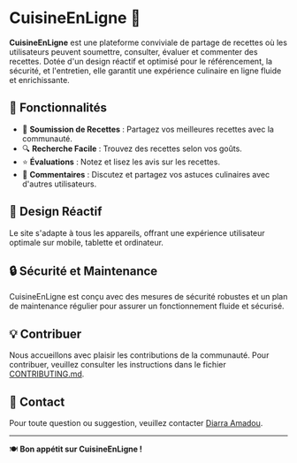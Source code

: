 
# CuisineEnLigne 🍲

**CuisineEnLigne** est une plateforme conviviale de partage de recettes où les utilisateurs peuvent soumettre, consulter, évaluer et commenter des recettes. Dotée d'un design réactif et optimisé pour le référencement, la sécurité, et l'entretien, elle garantit une expérience culinaire en ligne fluide et enrichissante.

## 🚀 Fonctionnalités

- 📖 **Soumission de Recettes** : Partagez vos meilleures recettes avec la communauté.
- 🔍 **Recherche Facile** : Trouvez des recettes selon vos goûts.
- ⭐ **Évaluations** : Notez et lisez les avis sur les recettes.
- 💬 **Commentaires** : Discutez et partagez vos astuces culinaires avec d'autres utilisateurs.

## 📱 Design Réactif

Le site s'adapte à tous les appareils, offrant une expérience utilisateur optimale sur mobile, tablette et ordinateur.

## 🔒 Sécurité et Maintenance

CuisineEnLigne est conçu avec des mesures de sécurité robustes et un plan de maintenance régulier pour assurer un fonctionnement fluide et sécurisé.

## 💡 Contribuer

Nous accueillons avec plaisir les contributions de la communauté. Pour contribuer, veuillez consulter les instructions dans le fichier [CONTRIBUTING.md](CONTRIBUTING.md).

## 📧 Contact

Pour toute question ou suggestion, veuillez contacter [Diarra Amadou](mailto:amadoudiarra603@gmail.com).

---

🍽️ **Bon appétit sur CuisineEnLigne !**
